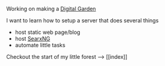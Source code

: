 Working on making a [Digital Garden](https://github.com/MaggieAppleton/digital-gardeners)

I want to learn how to setup a server that does several things
- host static web page/blog
- host [SearxNG](https://github.com/searxng/searxng)
- automate little tasks

Checkout the start of my little forest --> [[index]]
